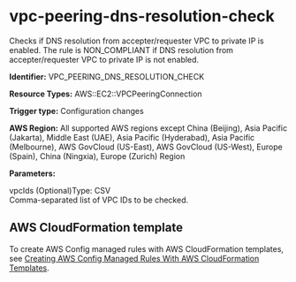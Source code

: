 # vpc\-peering\-dns\-resolution\-check<a name="vpc-peering-dns-resolution-check"></a>

Checks if DNS resolution from accepter/requester VPC to private IP is enabled\. The rule is NON\_COMPLIANT if DNS resolution from accepter/requester VPC to private IP is not enabled\. 

**Identifier:** VPC\_PEERING\_DNS\_RESOLUTION\_CHECK

**Resource Types:** AWS::EC2::VPCPeeringConnection

**Trigger type:** Configuration changes

**AWS Region:** All supported AWS regions except China \(Beijing\), Asia Pacific \(Jakarta\), Middle East \(UAE\), Asia Pacific \(Hyderabad\), Asia Pacific \(Melbourne\), AWS GovCloud \(US\-East\), AWS GovCloud \(US\-West\), Europe \(Spain\), China \(Ningxia\), Europe \(Zurich\) Region

**Parameters:**

vpcIds \(Optional\)Type: CSV  
Comma\-separated list of VPC IDs to be checked\.

## AWS CloudFormation template<a name="w2aac12c33c15b9d609c17"></a>

To create AWS Config managed rules with AWS CloudFormation templates, see [Creating AWS Config Managed Rules With AWS CloudFormation Templates](aws-config-managed-rules-cloudformation-templates.md)\.